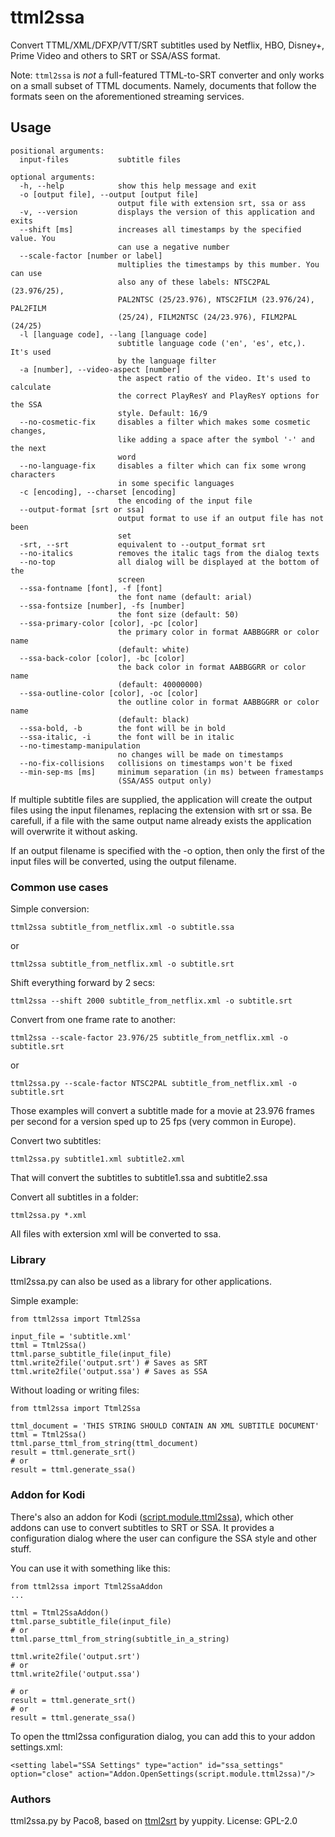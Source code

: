# ttml2ssa
Convert TTML/XML/DFXP/VTT/SRT subtitles used by Netflix, HBO, Disney+, Prime Video and others to SRT or SSA/ASS format.

Note: `ttml2ssa` is *not* a full-featured TTML-to-SRT converter and only works on a small subset of TTML documents. Namely, documents that follow the formats seen on the aforementioned streaming services.

## Usage
```
positional arguments:
  input-files           subtitle files

optional arguments:
  -h, --help            show this help message and exit
  -o [output file], --output [output file]
                        output file with extension srt, ssa or ass
  -v, --version         displays the version of this application and exits
  --shift [ms]          increases all timestamps by the specified value. You
                        can use a negative number
  --scale-factor [number or label]
                        multiplies the timestamps by this mumber. You can use
                        also any of these labels: NTSC2PAL (23.976/25),
                        PAL2NTSC (25/23.976), NTSC2FILM (23.976/24), PAL2FILM
                        (25/24), FILM2NTSC (24/23.976), FILM2PAL (24/25)
  -l [language code], --lang [language code]
                        subtitle language code ('en', 'es', etc,). It's used
                        by the language filter
  -a [number], --video-aspect [number]
                        the aspect ratio of the video. It's used to calculate
                        the correct PlayResY and PlayResY options for the SSA
                        style. Default: 16/9
  --no-cosmetic-fix     disables a filter which makes some cosmetic changes,
                        like adding a space after the symbol '-' and the next
                        word
  --no-language-fix     disables a filter which can fix some wrong characters
                        in some specific languages
  -c [encoding], --charset [encoding]
                        the encoding of the input file
  --output-format [srt or ssa]
                        output format to use if an output file has not been
                        set
  -srt, --srt           equivalent to --output_format srt
  --no-italics          removes the italic tags from the dialog texts
  --no-top              all dialog will be displayed at the bottom of the
                        screen
  --ssa-fontname [font], -f [font]
                        the font name (default: arial)
  --ssa-fontsize [number], -fs [number]
                        the font size (default: 50)
  --ssa-primary-color [color], -pc [color]
                        the primary color in format AABBGGRR or color name
                        (default: white)
  --ssa-back-color [color], -bc [color]
                        the back color in format AABBGGRR or color name
                        (default: 40000000)
  --ssa-outline-color [color], -oc [color]
                        the outline color in format AABBGGRR or color name
                        (default: black)
  --ssa-bold, -b        the font will be in bold
  --ssa-italic, -i      the font will be in italic
  --no-timestamp-manipulation
                        no changes will be made on timestamps
  --no-fix-collisions   collisions on timestamps won't be fixed
  --min-sep-ms [ms]     minimum separation (in ms) between framestamps
                        (SSA/ASS output only)
```
If multiple subtitle files are supplied, the application will create the
output files using the input filenames, replacing the extension with srt or ssa.
Be carefull, if a file with the same output name already exists the application
will overwrite it without asking.

If an output filename is specified with the -o option, then only the first of
the input files will be converted, using the output filename.


### Common use cases

Simple conversion:
```
ttml2ssa subtitle_from_netflix.xml -o subtitle.ssa
```
or
```
ttml2ssa subtitle_from_netflix.xml -o subtitle.srt
```

Shift everything forward by 2 secs:
```
ttml2ssa --shift 2000 subtitle_from_netflix.xml -o subtitle.srt
```

Convert from one frame rate to another:
```
ttml2ssa --scale-factor 23.976/25 subtitle_from_netflix.xml -o subtitle.srt
```
or
```
ttml2ssa.py --scale-factor NTSC2PAL subtitle_from_netflix.xml -o subtitle.srt
```
Those examples will convert a subtitle made for a movie at 23.976 frames per second for a version sped up to 25 fps (very common in Europe).

Convert two subtitles:
```
ttml2ssa.py subtitle1.xml subtitle2.xml
```
That will convert the subtitles to subtitle1.ssa and subtitle2.ssa

Convert all subtitles in a folder:
```
ttml2ssa.py *.xml
```
All files with extersion xml will be converted to ssa.

### Library
ttml2ssa.py can also be used as a library for other applications.

Simple example:
```
from ttml2ssa import Ttml2Ssa

input_file = 'subtitle.xml'
ttml = Ttml2Ssa()
ttml.parse_subtitle_file(input_file)
ttml.write2file('output.srt') # Saves as SRT
ttml.write2file('output.ssa') # Saves as SSA
```
Without loading or writing files:
```
from ttml2ssa import Ttml2Ssa

ttml_document = 'THIS STRING SHOULD CONTAIN AN XML SUBTITLE DOCUMENT'
ttml = Ttml2Ssa()
ttml.parse_ttml_from_string(ttml_document)
result = ttml.generate_srt()
# or
result = ttml.generate_ssa()
```

### Addon for Kodi
There's also an addon for Kodi
([script.module.ttml2ssa](https://github.com/Paco8/kodi-repo/blob/master/packages/script.module.ttml2ssa/script.module.ttml2ssa-0.1.9.zip)),
which other addons can use to convert subtitles to SRT or SSA.
It provides a configuration dialog where the user can configure the SSA style and other stuff.

You can use it with something like this:
```
from ttml2ssa import Ttml2SsaAddon
...

ttml = Ttml2SsaAddon()
ttml.parse_subtitle_file(input_file)
# or
ttml.parse_ttml_from_string(subtitle_in_a_string)

ttml.write2file('output.srt')
# or
ttml.write2file('output.ssa')

# or
result = ttml.generate_srt()
# or
result = ttml.generate_ssa()
```

To open the ttml2ssa configuration dialog, you can add this to your addon settings.xml:
```
<setting label="SSA Settings" type="action" id="ssa_settings" option="close" action="Addon.OpenSettings(script.module.ttml2ssa)"/>
```

### Authors
ttml2ssa.py by Paco8, based on [ttml2srt](https://github.com/yuppity/ttml2srt) by yuppity.
License: GPL-2.0
